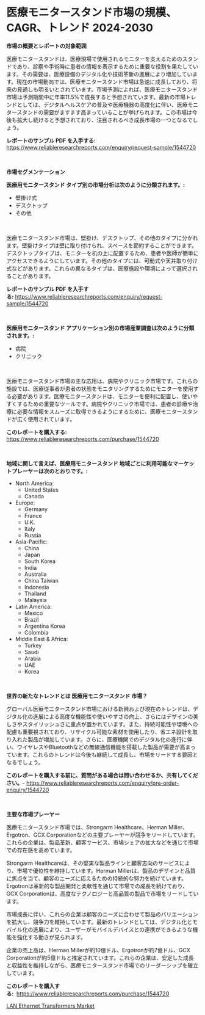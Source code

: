 <p><h1>医療モニタースタンド市場の規模、CAGR、トレンド 2024-2030</h1></p><p><strong>市場の概要とレポートの対象範囲</strong></p>
<p><p>医療モニタースタンドは、医療現場で使用されるモニターを支えるためのスタンドであり、診察や手術時に患者の情報を表示するために重要な役割を果たしています。その需要は、医療設備のデジタル化や技術革新の進展により増加しています。現在の市場動向では、医療モニタースタンド市場は急速に成長しており、将来の見通しも明るいとされています。市場予測によれば、医療モニタースタンド市場は予測期間中に年率11.5%で成長すると予想されています。最新の市場トレンドとしては、デジタルヘルスケアの普及や医療機器の高度化に伴い、医療モニタースタンドの需要がますます高まっていることが挙げられます。この市場は今後も拡大し続けると予想されており、注目されるべき成長市場の一つとなるでしょう。</p></p>
<p><strong>レポートのサンプル PDF を入手する:</strong> <a href="https://www.reliableresearchreports.com/enquiry/request-sample/1544720">https://www.reliableresearchreports.com/enquiry/request-sample/1544720</a></p>
<p>&nbsp;</p>
<p><strong>市場セグメンテーション</strong></p>
<p><strong>医療用モニタースタンド タイプ別の市場分析は次のように分類されます。:</strong></p>
<p><ul><li>壁掛け式</li><li>デスクトップ</li><li>その他</li></ul></p>
<p>&nbsp;</p>
<p><p>医療モニタースタンド市場は、壁掛け、デスクトップ、その他のタイプに分かれます。壁掛けタイプは壁に取り付けられ、スペースを節約することができます。デスクトップタイプは、モニターを机の上に配置するため、患者や医師が簡単にアクセスできるようにしています。その他のタイプには、可動式や天井取り付け式などがあります。これらの異なるタイプは、医療施設や環境によって選択されることがあります。</p></p>
<p><strong>レポートのサンプル PDF を入手する:</strong>&nbsp;<a href="https://www.reliableresearchreports.com/enquiry/request-sample/1544720">https://www.reliableresearchreports.com/enquiry/request-sample/1544720</a></p>
<p>&nbsp;</p>
<p><strong> 医療用モニタースタンド アプリケーション別の市場産業調査は次のように分類されます。:</strong></p>
<p><ul><li>病院</li><li>クリニック</li></ul></p>
<p>&nbsp;</p>
<p><p>医療モニタースタンド市場の主な応用は、病院やクリニック市場です。これらの施設では、医療従事者が患者の状態をモニタリングするためにモニターを使用する必要があります。医療モニタースタンドは、モニターを便利に配置し、使いやすくするための重要なツールです。病院やクリニック市場では、患者の診療や治療に必要な情報をスムーズに取得できるようにするために、医療モニタースタンドが広く使用されています。</p></p>
<p><strong>このレポートを購入する:</strong>&nbsp; <a href="https://www.reliableresearchreports.com/purchase/1544720">https://www.reliableresearchreports.com/purchase/1544720</a></p>
<p>&nbsp;</p>
<p><strong>地域に関して言えば、医療用モニタースタンド 地域ごとに利用可能なマーケットプレーヤーは次のとおりです。:</strong></p>
<p><ul>
    <li>
        North America:
        <ul>
            <li>United States</li>
            <li>Canada</li>
        </ul>
    </li>
    <li>
        Europe:
        <ul>
            <li>Germany</li>
            <li>France</li>
            <li>U.K.</li>
            <li>Italy</li>
            <li>Russia</li>
        </ul>
    </li>
    <li>
        Asia-Pacific:
        <ul>
            <li>China</li>
            <li>Japan</li>
            <li>South Korea</li>
            <li>India</li>
            <li>Australia</li>
            <li>China Taiwan</li>
            <li>Indonesia</li>
            <li>Thailand</li>
            <li>Malaysia</li>
        </ul>
    </li>
    <li>
        Latin America:
        <ul>
            <li>Mexico</li>
            <li>Brazil</li>
            <li>Argentina Korea</li>
            <li>Colombia</li>
        </ul>
    </li>
    <li>
        Middle East & Africa:
        <ul>
            <li>Turkey</li>
            <li>Saudi</li>
            <li>Arabia</li>
            <li>UAE</li>
            <li>Korea</li>
        </ul>
    </li>
    </ul></p>
<p>&nbsp;</p>
<p><strong>世界の新たなトレンドとは 医療用モニタースタンド 市場？</strong></p>
<p><p>グローバル医療モニタースタンド市場における新興および現在のトレンドは、デジタル化の進展による高度な機能性や使いやすさの向上、さらにはデザインの美しさやスタイリッシュさに重点が置かれています。また、持続可能性や環境への配慮も重要視されており、リサイクル可能な素材を使用したり、省エネ設計を取り入れた製品が増加しています。さらに、医療機関でのデジタル化の進行に伴い、ワイヤレスやBluetoothなどの無線通信機能を搭載した製品が需要が高まっています。これらのトレンドは今後も継続して成長し、市場をリードする要因となるでしょう。</p></p>
<p><strong>このレポートを購入する前に、質問がある場合は問い合わせるか、共有してください。</strong>- <a href="https://www.reliableresearchreports.com/enquiry/pre-order-enquiry/1544720">https://www.reliableresearchreports.com/enquiry/pre-order-enquiry/1544720</a></p>
<p>&nbsp;</p>
<p><strong>主要な市場プレーヤー</strong></p>
<p><p>医療モニタースタンド市場では、Strongarm Healthcare、Herman Miller、Ergotron、GCX Corporationなどの主要プレーヤーが競争をリードしています。これらの企業は、製品革新、顧客サービス、市場シェアの拡大などを通じて市場での存在感を高めています。</p><p>Strongarm Healthcareは、その堅実な製品ラインと顧客志向のサービスにより、市場で優位性を維持しています。Herman Millerは、製品のデザインと品質に焦点を当て、顧客のニーズに応えるための持続的な努力を続けています。Ergotronは革新的な製品開発と柔軟性を通じて市場での成長を続けており、GCX Corporationは、高度なテクノロジーと高品質の製品で市場をリードしています。</p><p>市場成長に伴い、これらの企業は顧客のニーズに合わせて製品のバリエーションを拡大し、競争力を維持しています。最新のトレンドとしては、デジタル化とモバイル化の進展により、ユーザーがモバイルデバイスとの連携ができるような機能を強化する動きが見られます。</p><p>企業の売上高は、Herman Millerが約10億ドル、Ergotronが約7億ドル、GCX Corporationが約5億ドルと推定されています。これらの企業は、安定した成長と収益性を維持しながら、医療モニタースタンド市場でのリーダーシップを確立しています。</p></p>
<p><strong>このレポートを購入する:</strong>&nbsp;&nbsp;<a href="https://www.reliableresearchreports.com/purchase/1544720">https://www.reliableresearchreports.com/purchase/1544720</a></p>
<p><p><a href="https://github.com/timeliteaut/Market-Research-Report-List-2/blob/main/lan-ethernet-transformers-market.md">LAN Ethernet Transformers Market</a></p></p>